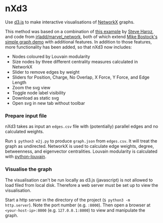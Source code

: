 # nXd3

Use [d3.js](https://d3js.org/) to make interactive visualisations of [NetworkX](https://networkx.github.io/) graphs. 

This method was based on a combination of [this example](https://bl.ocks.org/steveharoz/8c3e2524079a8c440df60c1ab72b5d03) by [Steve Haroz](https://github.com/steveharoz), and code from [jrladd/marvel_network](https://github.com/jrladd/marvel_network), both of which extend [Mike Bostock's simple graph demo](http://bl.ocks.org/mbostock/4062045) with additional features. In addition to those features, more functionality has been added, so that nXd3 now includes:

- Nodes coloured by Louvain modularity
- Size nodes by three different centrality measures calculated in NetworkX 
- Slider to remove edges by weight
- Sliders for Position, Charge, No Overlap, X Force, Y Force, and Edge Length
- Zoom the svg view
- Toggle node label visibility
- Download as static svg
- Open svg in new tab without toolbar

### Prepare input file 

nXd3 takes as input an `edges.csv` file with (potentially) parallel edges and no calculated weights.

Run `$ python3 e2j.py` to produce `graph.json` from `edges.csv`. It will treat the graph as undirected. NetworkX is used to calculate edge weights, degree, betweenness, and eigenvector centralities. Louvain modularity is calculated with [python-louvain](https://github.com/taynaud/python-louvain).

### Visualise the graph

The visualisation can't be run locally as d3.js (javascript) is not allowed to load filed from local disk. Therefore a web server must be set up to view the visualisation.

Start a http server in the directory of the project (`$ python3 -m http.server`). Note the port number (e.g. `:8000`). Then open a browser at `<your-host-ip>:8000` (e.g. `127.0.0.1:8000`) to view and manipulate the graph.
